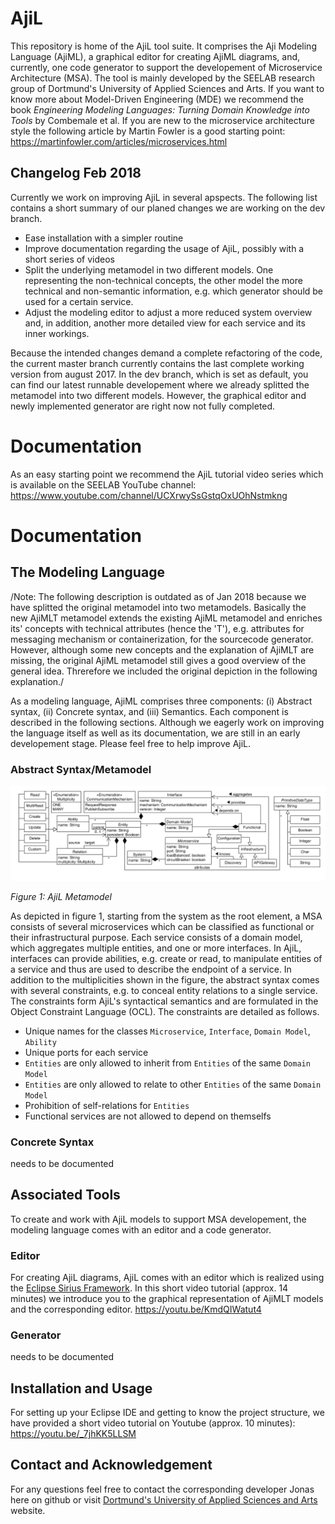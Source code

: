 # AjiL
This repository is home of the AjiL tool suite. It comprises the Aji Modeling Language (AjiML), a graphical editor for creating AjiML diagrams, and, currently, one code generator to support the developement of Microservice Architecture (MSA). The tool is mainly developed by the SEELAB research group of Dortmund's University of Applied Sciences and Arts. If you want to know more about Model-Driven Engineering (MDE) we recommend the book *Engineering Modeling Languages: Turning Domain Knowledge into Tools* by Combemale et al. If you are new to the microservice architecture style the following article by Martin Fowler is a good starting point: https://martinfowler.com/articles/microservices.html

## Changelog Feb 2018
Currently we work on improving AjiL in several apspects. The following list contains a short summary of our planed changes we are working on the dev branch. 
* Ease installation with a simpler routine
* Improve documentation regarding the usage of AjiL, possibly with a short series of videos
* Split the underlying metamodel in two different models. One representing the non-technical concepts, the other model the more technical and non-semantic information, e.g. which generator should be used for a certain service.
* Adjust the modeling editor to adjust a more reduced system overview and, in addition, another more detailed view for each service and its inner workings. 

Because the intended changes demand a complete refactoring of the code, the current master branch currently contains the last complete working version from august 2017. In the dev branch, which is set as default, you can find our latest runnable developement where we already splitted the metamodel into two different models. However, the graphical editor and newly implemented generator are right now not fully completed.
# Documentation

As an easy starting point we recommend the AjiL tutorial video series which is available on the SEELAB YouTube channel: https://www.youtube.com/channel/UCXrwySsGstqOxUOhNstmkng 

# Documentation
## The Modeling Language
/Note: The following description is outdated as of Jan 2018 because we have splitted the original metamodel into two metamodels. Basically the new AjiMLT metamodel extends the existing AjiML metamodel and enriches its' concepts with technical attributes (hence the 'T'), e.g. attributes for messaging mechanism or containerization, for the sourcecode generator. However, although some new concepts and the explanation of AjiMLT are missing, the original AjiML metamodel still gives a good overview of the general idea. Threrefore we included the original depiction in the following explanation./

As a modeling language, AjiML comprises three components: (i) Abstract syntax, (ii) Concrete syntax, and (iii) Semantics. Each component is described in the following sections. Although we eagerly work on improving the language itself as well as its documentation, we are still in an early developement stage. Please feel free to help improve AjiL.

### Abstract Syntax/Metamodel

![AjiL Metamodel](pictures/metamodel.png "Figure 1: AjiML Metamodel")

*Figure 1: AjiL Metamodel*

As depicted in figure 1, starting from the system as the root element, a MSA consists of several microservices which can
be classified as functional or their infrastructural purpose. Each service consists of a domain
model, which aggregates multiple entities, and one or more interfaces. In AjiL, interfaces can
provide abilities, e.g. create or read, to manipulate entities of a service and thus are used to describe the endpoint of a service. In addition to the multiplicities shown in the figure, the abstract syntax comes with several constraints, e.g. to conceal entity relations to a single service. The constraints form AjiL's syntactical semantics and are formulated in the Object
Constraint Language (OCL). The constraints are detailed as follows.
* Unique names for the classes `Microservice`, `Interface`, `Domain Model`, `Ability`
* Unique ports for each service
* `Entities` are only allowed to inherit from `Entities` of the same `Domain Model`
* `Entities` are only allowed to relate to other `Entities` of the same `Domain Model`  
* Prohibition of self-relations for `Entities`
* Functional services are not allowed to depend on themselfs

### Concrete Syntax

needs to be documented

## Associated Tools

To create and work with AjiL models to support MSA developement, the modeling language comes with an editor and a code generator.

### Editor
For creating AjiL diagrams, AjiL comes with an editor which is realized using the [Eclipse Sirius
Framework](https://projects.eclipse.org/projects/modeling.sirius). In this short video tutorial (approx. 14 minutes) we introduce you to the graphical representation of AjiMLT models and the corresponding editor. 
https://youtu.be/KmdQIWatut4 

### Generator

needs to be documented

## Installation and Usage

For setting up your Eclipse IDE and getting to know the project structure, we have provided a short video tutorial on Youtube (approx. 10 minutes):
https://youtu.be/_7jhKK5LLSM 

## Contact and Acknowledgement

For any questions feel free to contact the corresponding developer Jonas here on github or visit [Dortmund's University of Applied Sciences and Arts](https://www.fh-dortmund.de/en/addresses/idial/sorgalla_jonas.php) website.
